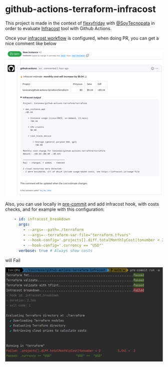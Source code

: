 # github-actions-terraform-infracost

This project is made in the context of [flexyfriday](https://www.notion.so/holaluz/FlexyFriday-86c67ad70bcc4e339b87d43a31d7ade7#8fc3ec22a0d6430581bc3333ed2cc4ac) with [@SoyTecnopata](https://github.com/SoyTecnopata) in order to evaluate [Infracost](https://www.infracost.io/) tool with Github Actions.

Once your [infracost workflow](https://github.com/toninoes/github-actions-terraform-infracost/blob/main/.github/workflows/infracost.yaml) is configured, when doing PR, you can get a nice comment like below

![alt text](images/infracost-comment.png "Infracost Comment Image")

Also, you can use locally in [pre-commit](https://github.com/antonbabenko/pre-commit-terraform#infracost_breakdown) and add infracost hook, with costs checks, and for example with this configuration:

```yaml
    - id: infracost_breakdown
      args:
        - --args=--path=./terraform
        - --args=--terraform-var-file="terraform.tfvars"
        - --hook-config='.projects[].diff.totalMonthlyCost|tonumber < 2'
        - --hook-config='.currency == "USD"'
      verbose: true # Always show costs
```

will Fail

![alt text](images/infracost-pre-commit.png "Infracost with pre-commit")
